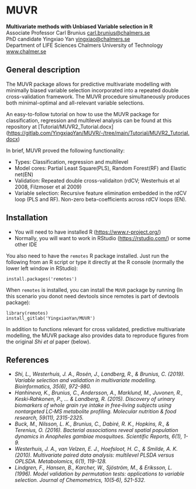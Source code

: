 # MUVR
**Multivariate methods with Unbiased Variable selection in R**  
Associate Professor Carl Brunius  <carl.brunius@chalmers.se>  
PhD candidate Yingxiao Yan  <yingxiao@chalmers.se>  
Department of LIFE Sciences
Chalmers University of Technology www.chalmer.se

## General description
The MUVR package allows for predictive multivariate modelling with minimally biased variable selection incorporated into a repeated double cross-validation framework. The MUVR procedure simultaneously produces both minimal-optimal and all-relevant variable selections.

An easy-to-follow tutorial on how to use the MUVR package for classification, regression and multilevel analysis can be found at this repository at [Tutorial/MUVR2_Tutorial.docx] (https://gitlab.com/YingxiaoYan/MUVR/-/tree/main/Tutorial/MUVR2_Tutorial.docx)

In brief, MUVR proved the following functionality:
- Types: Classification, regression and multilevel
- Model cores: Partial Least Square(PLS), Random Forest(RF) and Elastic net(EN)
- Validation: Repeated double cross-validaiton (rdCV; Westerhuis et al 2008, Filzmoser et al 2009)
- Variable selection: Recursive feature elimination embedded in the rdCV loop (PLS and RF). Non-zero beta-coefficients across rdCV loops (EN).   

## Installation
- You will need to have installed R (https://www.r-project.org/)
- Normally, you will want to work in RStudio (https://rstudio.com/) or some other IDE

You also need to have the `remotes` R package installed. Just run the following from an R script or type it directly at the R console (normally the lower left window in RStudio):
```
install.packages('remotes')
```
When `remotes` is installed, you can install the `MUVR` package by running (In this scenario you donot need devtools since remotes is part of devtools package):
```
library(remotes)
install_gitlab('YingxiaoYan/MUVR')
```

In addition to functions relevant for cross validated, predictive multivariate modelling, the MUVR package also provides data to reproduce figures from the original *Shi et al* paper (below).

## References
- *Shi, L., Westerhuis, J. A., Rosén, J., Landberg, R., & Brunius, C. (2019). Variable selection and validation in multivariate modelling. Bioinformatics, 35(6), 972-980.*
- *Hanhineva, K., Brunius, C., Andersson, A., Marklund, M., Juvonen, R., Keski‐Rahkonen, P., ... & Landberg, R. (2015). Discovery of urinary biomarkers of whole grain rye intake in free‐living subjects using nontargeted LC‐MS metabolite profiling. Molecular nutrition & food research, 59(11), 2315-2325.*
- *Buck, M., Nilsson, L. K., Brunius, C., Dabiré, R. K., Hopkins, R., & Terenius, O. (2016). Bacterial associations reveal spatial population dynamics in Anopheles gambiae mosquitoes. Scientific Reports, 6(1), 1-9.*
- *Westerhuis, J. A., van Velzen, E. J., Hoefsloot, H. C., & Smilde, A. K. (2010). Multivariate paired data analysis: multilevel PLSDA versus OPLSDA. Metabolomics, 6(1), 119-128.*
- *Lindgren, F., Hansen, B., Karcher, W., Sjöström, M., & Eriksson, L. (1996). Model validation by permutation tests: applications to variable selection. Journal of Chemometrics, 10(5‐6), 521-532.*



